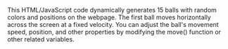 This HTML/JavaScript code dynamically generates 15 balls with random colors and positions on the webpage. 
The first ball moves horizontally across the screen at a fixed velocity.
You can adjust the ball's movement speed, position, and other properties by modifying the move() function or other related variables.

